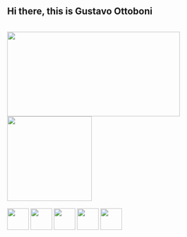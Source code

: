 ## Hi there, this is Gustavo Ottoboni 

<div style="display: inline-block"><br>
  <a href="https://github.com/ottoguz">
    <img align="center" height="196em" width="400em" src="https://github-readme-stats.vercel.app/api/?username=ottoguz&show_icons=true&theme=github_dark&include_all_commits=true&repo=Awax-project" />
  </a>
  <a href="https://github.com/ottoguz">
    <img align="center" height="196em" margin-top="20px" src="https://github-readme-stats.vercel.app/api/top-langs/?username=ottoguz&layout=compact&langs_count=16&theme=github_dark" />
  </a>
</div>    

<div><br>
  <img align="center" height="50px" src="https://cdn.jsdelivr.net/gh/devicons/devicon/icons/html5/html5-plain-wordmark.svg" />
  <img align="center" height="50px" src="https://cdn.jsdelivr.net/gh/devicons/devicon/icons/css3/css3-plain-wordmark.svg" />
  <img align="center" height="50px" src="https://cdn.jsdelivr.net/gh/devicons/devicon/icons/javascript/javascript-plain.svg" />
  <img align="center" height="50px" src="https://cdn.jsdelivr.net/gh/devicons/devicon/icons/python/python-original-wordmark.svg" />
  <img align="center" height="50px" src="https://cdn.jsdelivr.net/gh/devicons/devicon/icons/jupyter/jupyter-original-wordmark.svg" />      
</div>          
          




